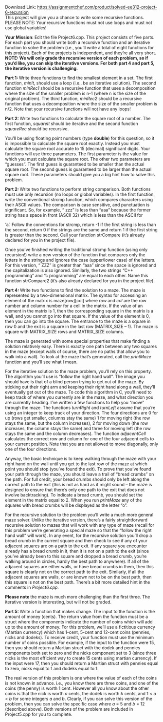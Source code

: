 Download Link: https://assignmentchef.com/product/solved-ee312-project-6-recursion
<br>
This project will give you a chance to write some recursive functions. PLEASE NOTE: Your recursive functions must not use loops and must not use global variables!

<strong>Your Mission: </strong>Edit the file Project6.cpp. This project consists of five parts. For each part you should write both a recursive function and an iterative function to solve the problem (i.e., you’ll write a total of eight functions for this project). Each of the projects is independent, and they’re all very short. <strong>NOTE: We will only grade the recursive version of each problem, so if you’d like, you can skip the iterative versions. For both part 4 and part 5, the iterative version is challenging.</strong>

<strong>Part 1: </strong>Write three functions to find the smallest element in a set. The first function, <em>minIt</em>, should use a loop (i.e., be an iterative solution). The second function <em>minRec1 </em>should be a recursive function that uses a decomposition where the size of the smaller problem is n-1 (where n is the size of the original problem). The third function, <em>minRec2 </em>should be a recursive function that uses a decomposition where the size of the smaller problem is n/2.  Note that your recursive functions will not have any loops!




<strong>Part 2: </strong>Write two functions to calculate the square root of a number.  The first function, <em>squareIt </em>should be iterative and the second function <em>squareRec </em>should be recursive.

You’ll be using floating point numbers (type <strong>double</strong>) for this question, so it is impossible to calculate the square root exactly.  Instead you must calculate the square root accurate to 15 (decimal) significant digits. Your functions will use three parameters. The first parameter is the value for which you must calculate the square root. The other two parameters are “guesses”. The first guess is guaranteed to be smaller than the actual square root.  The second guess is guaranteed to be larger than the actual square root. These parameters should give you a big hint how to solve this problem.




<strong>Part 2: </strong>Write two functions to perform string comparison. Both functions must use only recursion (no loops or global variables). In the first function, write the conventional strcmp function, which compares characters using their ASCII values. The comparison is case sensitive, and punctuation is significant. So, for example, “ zzz” is less than “aaa” because the former string has a space in front (ASCII 32) which is less than the ASCII for

‘a’. Follow the conventions for strcmp, return -1 if the first string is less than the second, return 0 if the strings are the same and return 1 if the first string is greater than the second. Call your function strCompare (it’s already declared for you in the project file).




Once you’ve finished writing the traditional strcmp function (using only recursion!) write a new version of the function that compares only the letters in the strings and ignores the case (upper/lower case) of the letters. For this version, “ ZZZ” is greater than “aaa” since the space is ignored and the capitalization is also ignored. Similarly, the two strings “C++ programming” and “c programming” are equal to each other. Name this function strCompare2 (it’s also already declared for you in the project file).




<strong>Part 4: </strong>Write two functions to find the solution to a maze. The maze is represented by a two-dimensional matrix. The syntax for accessing an element of the matrix is maze[row][col] where <em>row </em>and <em>col </em>are the row number and column number for a cell in the matrix. If the value of an element in the matrix is 1, then the corresponding square in the matrix is a wall, and you cannot go into that square. If the value of the element is 0, then you can go into the square. The entrance to the maze is a square in row 0 and the exit is a square in the last row (MATRIX_SIZE – 1). The maze is square with MATRIX_SIZE rows and MATRIX_SIZE columns.




The maze is generated with some special properties that make finding a solution relatively easy. There is exactly one path between any two squares in the maze (except walls of course, there are no paths that allow you to walk into a wall). To look at the maze that’s generated, call the <em>printMaze </em>function and you’ll see what I mean.




For the iterative solution to the maze problem, you’ll rely on this property. The algorithm you’ll use is “follow the right hand wall”. The image you should have is that of a blind person trying to get out of the maze.  By sticking out their right arm and keeping their right hand along a wall, they’ll eventually get out of the maze. To code this algorithm in C, you’ll need to keep track of where you currently are in the maze, and what direction you are currently heading. I’ve written a few functions to help you “move” through the maze.  The functions <em>turnRight </em>and <em>turnLeft </em>assume that you’re using an integer to keep track of your direction. The four directions are 0 for up (rows get smaller, columns stay the same) 1 for moving right (the row stays the same, but the column increases), 2 for moving down (the row increases, the column stays the same) and three for moving left (the row stays the same and the column decreases). The function <em>adjacentCell </em>calculates the correct row and column for one of the four adjacent cells to your current position. Note that you are not allowed to move diagonally, only one of the four directions.




Anyway, the basic technique is to keep walking through the maze with your right hand on the wall until you get to the last row of the maze at which point you should stop (you’ve found the exit).  To prove that you’ve found your path through the maze, you should leave a trail of “bread crumbs” on the path. For full credit, your bread crumbs should only be left along the correct path to the exit (this is not as hard as it might sound – the maze is designed to ensure that there’s only one path to the exit that does not involve backtracking). To indicate a bread crumb, you should set the element in the matrix equal to 2. When you run <em>printMaze </em>any of the squares with bread crumbs will be displayed as the letter “o”.




For the recursive solution to the problem you’ll write a much more general maze solver. Unlike the iterative version, there’s a fairly straightforward recursive solution to mazes that will work with any type of maze (recall for this problem we’re generating a special maze so that the “follow the right hand wall” will work). In any event, for the recursive solution you’ll drop a bread crumb in the current square and then check to see if any of your adjacent squares are on a path to the exit. If any square you encounter already has a bread crumb in it, then it is not on a path to the exit (since you’ve already been to this square and dropped a bread crumb, you’re walking around in circles, hardly the best path to anywhere). If all of the adjacent squares are either walls, or have bread crumbs in them, then this square is clearly not on the correct path to the exit. Similarly, if all the adjacent squares are walls, or are known not to be on the best path, then this square is not on the best path. There’s a bit more detailed hint in the comments in <em>Project6.cpp</em>.




<strong>Please note </strong>the maze is much more challenging than the first three. The iterative version is interesting, but will not be graded.




<strong>Part 5: </strong>Write a function that makes change. The input to the function is the amount of money (cents). The return value from the function must be a struct where the components indicate the number of coins which will add up to the amount of money. For this problem, we’ll use a fictitious currency (Martian currency) which has 1-cent, 5-cent and 12-cent coins (pennies, nicks and dodeks). To receive credit, your function must use the minimum number of coins possible. For example, if the input to the function were 15, then you should return a Martian struct with the dodek and pennies components both set to zero and the nicks component set to 3 (since three nicks is the most efficient way to create 15 cents using martian currency). If the input were 17, then you should return a Martian struct with pennies equal to zero, nicks equal to 1 and dodeks equal to 1.




The real version of this problem is one where the value of each of the coins is not known in advance. i.e., you know there are three coins, and one of the coins (the penny) is worth 1 cent. However all you know about the other coins is that the nick is worth <em>a </em>cents, the dodek is worth <em>b </em>cents, and 1 &lt; <em>a </em>&lt; <em>b </em>for some integers <em>a </em>and <em>b</em>. Clearly, if you can solve this version of the problem, then you can solve the specific case where <em>a </em>= 5 and <em>b </em>= 12 (described above). Both versions of the problem are included in Project5.cpp for you to complete.